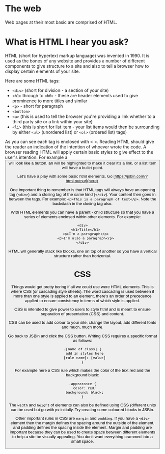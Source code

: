 # The web

Web pages at their most basic are comprised of HTML.

# What is HTML I hear you ask?

HTML (short for hypertext markup language) was invented in 1990. It is used as the bones of any website and provides a number of different 
components to give structure to a site and also to tell a browser how to display certain elements of your site.

Here are some HTML tags:

- `<div>` (short for division - a section of your site)
- `<h1>` through to `<h6>` - these are header elements used to give prominence to more titles and similar
- `<p>` - short for paragraph
- `<button>` 
- `<a>` (this is used to tell the browser you're providing a link whether to a third party site or a link within your site)
- `<li>` (this is short for list item - your list items would then be surrounding by either `<ul>` (unordered list) or `<ol>` (ordered list) tags)

As you can see each tag is enclosed with < >. Reading HTML should give the reader an indication of the intention of whoever
wrote the code. A browser reading HTML will apply certain basic styles to give effect to the user's intention. For example a <button> will look
like a button, an <a> will be highlighted to make it clear it's a link, or a list item will have a bullet point.

Let's have a play with some basic html elements. Go [https://jsbin.com/?html,output](here). 

One important thing to remember is that HTML tags will always have an opening tag (`<div>`) and a closing tag of the same kind (`</div`). Your content 
then goes in between the tags. For example: `<p>This is a paragraph of text</p>`. Note the backslash in the closing tag also. 

With HTML elements you can have a parent - child structure so that you have a series of elements enclosed within other elements. For example:

```
<div>
   <h1>Title</h1>
   <p>I'm a paragraph</p>
   <p>I'm also a paragraph</p>
</div>
```

HTML will generally stack like blocks, one on top of another so you have a vertical structure rather than horizontal.

# CSS

Things would get pretty boring if all we could use were HTML elements. This is where CSS (or cascading style sheets). The word cascading is used 
between if more than one style is applied to an element, there's an order of precedence applied to ensure consistency in terms of which style is applied.

CSS is intended to give power to users to style html and is meant to ensure separation of presentation (CSS) and content.

CSS can be used to add colour to your site, change the layout, add different fonts and much, much more.

Go back to JSBin and click the CSS button. Writing CSS requires a specific format as follows:

```
.[name of class] {
  add in styles here
  [rule name]: [value]
}
```

For example here a CSS rule which makes the color of the text red and the background black:

```
.appearance {
  color: red;
  background: black;
}
```

The `width` and `height` of elements can also be defined using CSS (different units can be used but go with `px` initially. Try creating some coloured blocks in JSBin. 

Other important rules in CSS are `margin` and `padding`. If you have a `<div>` element then the margin defines the spacing around the outside of the element, and padding defines the spacing inside the element. Margin and padding are important because they can be used to create space between different elements to help a site be visually appealing. You don't want everything crammed into a small space.

